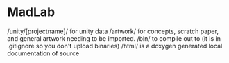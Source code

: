 MadLab
======

/unity/[projectname]/ for unity data
/artwork/ for concepts, scratch paper, and general artwork needing to be imported.
/bin/ to compile out to (it is in .gitignore so you don't upload binaries)
/html/ is a doxygen generated local documentation of source

